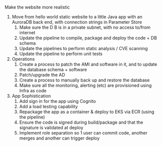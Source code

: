 Make the website more realistic
1. Move from hello world static website to a little Java app with an AuroraDB back end, with connection strings in Parameter Store
    1. Make sure the D B is in a private subnet, with no access to/from internet
    2. Update the pipeline to compile, package and deploy the code + DB schema
    3. Update the pipelines to perform static analysis / CVE scanning
    4. Update the pipeline to perform unit tests
2. Operations
    1. Create a process to patch the AMI and software in it, and to update the database schema + software
    2. Patch/upgrade the AD
    3. Create a process to manually back up and restore the database 
    4. Make sure all the monitoring, alerting (etc) are provisioned using Infra as code
3. App Sophistication
    1. Add sign in for the app using Cognito 
    2. Add a load testing capability
    3. Repackage the app as a container & deploy to EKS via ECR (using the pipeline)
    4. Ensure the code is signed during build/package and that the signature is validated at deploy
    5. Implement role separation so 1 user can commit code, another merges and another can trigger deploy
